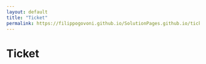 ```yaml
---
layout: default
title: "Ticket"
permalink: https://filippogovoni.github.io/SolutionPages.github.io/ticket
---
```


<h1> Ticket </h1>
